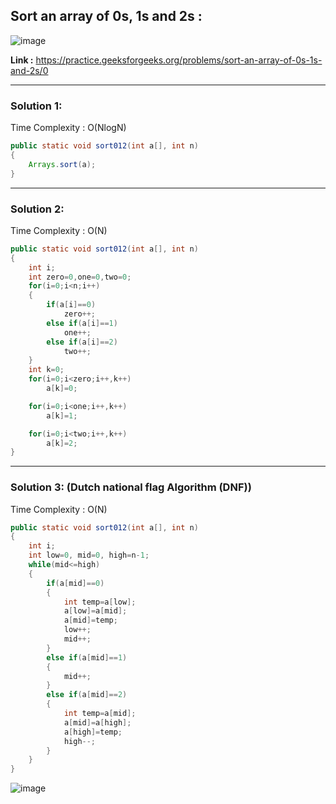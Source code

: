 <h2> Sort an array of 0s, 1s and 2s : </h2>

![image](https://user-images.githubusercontent.com/23376002/174344130-538a4888-268a-4962-b884-fccfe11c1ad3.png)


**Link :** https://practice.geeksforgeeks.org/problems/sort-an-array-of-0s-1s-and-2s/0

-----------------------------------------------------------------------------------------------------------------------------------------  

  
<h3> Solution 1: </h3>

Time Complexity : O(NlogN)


```java  
public static void sort012(int a[], int n)
{
    Arrays.sort(a);
}  
```

-----------------------------------------------------------------------------------------------------------------------------------------  

  
<h3> Solution 2: </h3>

Time Complexity : O(N)


```java
public static void sort012(int a[], int n)
{
    int i;
    int zero=0,one=0,two=0;
    for(i=0;i<n;i++)
    {
        if(a[i]==0)
            zero++;
        else if(a[i]==1)
            one++;
        else if(a[i]==2)
            two++;
    }
    int k=0;
    for(i=0;i<zero;i++,k++)
        a[k]=0;

    for(i=0;i<one;i++,k++)
        a[k]=1;

    for(i=0;i<two;i++,k++)
        a[k]=2;
}  
```

-----------------------------------------------------------------------------------------------------------------------------------------  


<h3> Solution 3: (Dutch national flag Algorithm (DNF))</h3> 

Time Complexity : O(N)


```java  
public static void sort012(int a[], int n)
{
    int i;
    int low=0, mid=0, high=n-1;
    while(mid<=high)
    {
        if(a[mid]==0)
        {
            int temp=a[low];
            a[low]=a[mid];
            a[mid]=temp;
            low++;
            mid++;
        }
        else if(a[mid]==1)
        {
            mid++;
        }
        else if(a[mid]==2)
        {
            int temp=a[mid];
            a[mid]=a[high];
            a[high]=temp;
            high--;
        }
    }
}
```

![image](https://user-images.githubusercontent.com/23376002/155654144-99d068d1-2079-4044-8ec7-cb803f2309aa.png)



  
